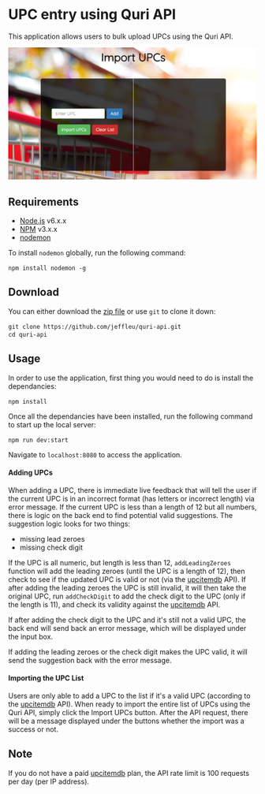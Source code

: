 # UPC entry using Quri API
This application allows users to bulk upload UPCs using the Quri API.

![](https://raw.githubusercontent.com/jeffleu/quri-api/master/src/client/images/screenshot.png)

## Requirements
* [Node.js](https://node.js.org/) v6.x.x
* [NPM](https://www.npmjs.com/) v3.x.x
* [nodemon](https://nodemon.io/)

To install `nodemon` globally, run the following command:
```
npm install nodemon -g
```

## Download
You can either download the [zip file](https://github.com/jeffleu/quri-api/archive/master.zip) or use `git` to clone it down:
```
git clone https://github.com/jeffleu/quri-api.git
cd quri-api
```

## Usage
In order to use the application, first thing you would need to do is install the dependancies:
```
npm install
```

Once all the dependancies have been installed, run the following command to start up the local server:
```
npm run dev:start
```

Navigate to `localhost:8080` to access the application.

#### Adding UPCs
When adding a UPC, there is immediate live feedback that will tell the user if the current UPC is in an incorrect format (has letters or incorrect length) via error message. If the current UPC is less than a length of 12 but all numbers, there is logic on the back end to find potential valid suggestions. The suggestion logic looks for two things:
* missing lead zeroes
* missing check digit

If the UPC is all numeric, but length is less than 12, `addLeadingZeroes` function will add the leading zeroes (until the UPC is a length of 12), then check to see if the updated UPC is valid or not (via the [upcitemdb](http://www.upcitemdb.com/) API). If after adding the leading zeroes the UPC is still invalid, it will then take the original UPC, run `addCheckDigit` to add the check digit to the UPC (only if the length is 11), and check its validity against the [upcitemdb](http://www.upcitemdb.com/) API.

If after adding the check digit to the UPC and it's still not a valid UPC, the back end will send back an error message, which will be displayed under the input box.

If adding the leading zeroes or the check digit makes the UPC valid, it will send the suggestion back with the error message.

#### Importing the UPC List
Users are only able to add a UPC to the list if it's a valid UPC (according to the [upcitemdb](http://www.upcitemdb.com/) API). When ready to import the entire list of UPCs using the Quri API, simply click the Import UPCs button. After the API request, there will be a message displayed under the buttons whether the import was a success or not.

## Note
If you do not have a paid [upcitemdb](http://www.upcitemdb.com/) plan, the API rate limit is 100 requests per day (per IP address).

